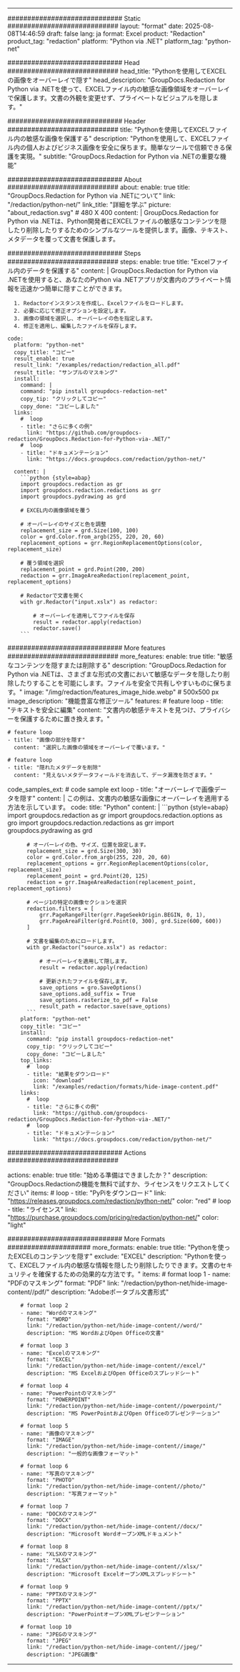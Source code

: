 
---
############################# Static ############################
layout: "format"
date:  2025-08-08T14:46:59
draft: false
lang: ja
format: Excel
product: "Redaction"
product_tag: "redaction"
platform: "Python via .NET"
platform_tag: "python-net"

############################# Head ############################
head_title: "Pythonを使用してEXCELの画像をオーバーレイで隠す"
head_description: "GroupDocs.Redaction for Python via .NETを使って、EXCELファイル内の敏感な画像領域をオーバーレイで保護します。文書の外観を変更せず、プライベートなビジュアルを隠します。"

############################# Header ############################
title: "Pythonを使用してEXCELファイル内の敏感な画像を保護する" 
description: "Pythonを使用して、EXCELファイル内の個人およびビジネス画像を安全に保ちます。簡単なツールで信頼できる保護を実現。"
subtitle: "GroupDocs.Redaction for Python via .NETの重要な機能" 

############################# About ############################
about:
    enable: true
    title: "GroupDocs.Redaction for Python via .NETについて"
    link: "/redaction/python-net/"
    link_title: "詳細を学ぶ"
    picture: "about_redaction.svg" # 480 X 400
    content: |
       GroupDocs.Redaction for Python via .NETは、Python開発者にEXCELファイルの敏感なコンテンツを隠したり削除したりするためのシンプルなツールを提供します。画像、テキスト、メタデータを覆って文書を保護します。

############################# Steps ############################
steps:
    enable: true
    title: "Excelファイル内のデータを保護する"
    content: |
      GroupDocs.Redaction for Python via .NETを使用すると、あなたのPython via .NETアプリが文書内のプライベート情報を迅速かつ簡単に隠すことができます。
      
      1. Redactorインスタンスを作成し、Excelファイルをロードします。
      2. 必要に応じて修正オプションを設定します。
      3. 画像の領域を選択し、オーバーレイの色を指定します。
      4. 修正を適用し、編集したファイルを保存します。
   
    code:
      platform: "python-net"
      copy_title: "コピー"
      result_enable: true
      result_link: "/examples/redaction/redaction_all.pdf"
      result_title: "サンプルのマスキング"
      install:
        command: |
        command: "pip install groupdocs-redaction-net"
        copy_tip: "クリックしてコピー"
        copy_done: "コピーしました"
      links:
        #  loop
        - title: "さらに多くの例"
          link: "https://github.com/groupdocs-redaction/GroupDocs.Redaction-for-Python-via-.NET/"
        #  loop
        - title: "ドキュメンテーション"
          link: "https://docs.groupdocs.com/redaction/python-net/"
          
      content: |
        ```python {style=abap}
        import groupdocs.redaction as gr
        import groupdocs.redaction.redactions as grr
        import groupdocs.pydrawing as grd

        # EXCEL内の画像領域を覆う

        # オーバーレイのサイズと色を調整
        replacement_size = grd.Size(100, 100)
        color = grd.Color.from_argb(255, 220, 20, 60)
        replacement_options = grr.RegionReplacementOptions(color, replacement_size)

        # 覆う領域を選択
        replacement_point = grd.Point(200, 200)
        redaction = grr.ImageAreaRedaction(replacement_point, replacement_options)
                
        # Redactorで文書を開く
        with gr.Redactor("input.xslx") as redactor:

            # オーバーレイを適用してファイルを保存
            result = redactor.apply(redaction)
            redactor.save()
        ```            


############################# More features ############################
more_features:
  enable: true
  title: "敏感なコンテンツを隠すまたは削除する"
  description: "GroupDocs.Redaction for Python via .NETは、さまざまな形式の文書において敏感なデータを隠したり削除したりすることを可能にします。ファイルを安全で共有しやすいものに保ちます。"
  image: "/img/redaction/features_image_hide.webp" # 500x500 px
  image_description: "機能豊富な修正ツール"
  features:
    # feature loop
    - title: "テキストを安全に編集"
      content: "文書内の敏感テキストを見つけ、プライバシーを保護するために置き換えます。"

    # feature loop
    - title: "画像の部分を隠す"
      content: "選択した画像の領域をオーバーレイで覆います。"

    # feature loop
    - title: "隠れたメタデータを削除"
      content: "見えないメタデータフィールドを消去して、データ漏洩を防ぎます。"
      
  code_samples_ext:
    # code sample ext loop
    - title: "オーバーレイで画像データを隠す"
      content: |
        この例は、文書内の敏感な画像にオーバーレイを適用する方法を示しています。
      code:
        title: "Python"
        content: |
          ```python {style=abap}
          import groupdocs.redaction as gr
          import groupdocs.redaction.options as gro
          import groupdocs.redaction.redactions as grr
          import groupdocs.pydrawing as grd

          # オーバーレイの色、サイズ、位置を設定します。
          replacement_size = grd.Size(300, 30)
          color = grd.Color.from_argb(255, 220, 20, 60)
          replacement_options = grr.RegionReplacementOptions(color, replacement_size)
          replacement_point = grd.Point(20, 125)
          redaction = grr.ImageAreaRedaction(replacement_point, replacement_options)

          # ページ1の特定の画像セクションを選択
          redaction.filters = [
              grr.PageRangeFilter(grr.PageSeekOrigin.BEGIN, 0, 1),
              grr.PageAreaFilter(grd.Point(0, 300), grd.Size(600, 600))
          ]

          # 文書を編集のためにロードします。
          with gr.Redactor("source.xslx") as redactor:

              # オーバーレイを適用して隠します。
              result = redactor.apply(redaction)

              # 更新されたファイルを保存します。
              save_options = gro.SaveOptions()
              save_options.add_suffix = True
              save_options.rasterize_to_pdf = False
              result_path = redactor.save(save_options)
          ```
        platform: "python-net"
        copy_title: "コピー"
        install:
          command: "pip install groupdocs-redaction-net"
          copy_tip: "クリックしてコピー"
          copy_done: "コピーしました"
        top_links:
          #  loop
          - title: "結果をダウンロード"
            icon: "download"
            link: "/examples/redaction/formats/hide-image-content.pdf"
        links:
          #  loop
          - title: "さらに多くの例"
            link: "https://github.com/groupdocs-redaction/GroupDocs.Redaction-for-Python-via-.NET/"
          #  loop
          - title: "ドキュメンテーション"
            link: "https://docs.groupdocs.com/redaction/python-net/"


############################# Actions ############################

actions:
  enable: true
  title: "始める準備はできましたか？"
  description: "GroupDocs.Redactionの機能を無料で試すか、ライセンスをリクエストしてください"
  items:
    #  loop
    - title: "PyPiをダウンロード"
      link: "https://releases.groupdocs.com/redaction/python-net/"
      color: "red"
        #  loop
    - title: "ライセンス"
      link: "https://purchase.groupdocs.com/pricing/redaction/python-net/"
      color: "light"


############################# More Formats #####################
more_formats:
    enable: true
    title: "Pythonを使ったEXCELのコンテンツを隠す"
    exclude: "EXCEL"
    description: "Pythonを使って、EXCELファイル内の敏感な情報を隠したり削除したりできます。文書のセキュリティを確保するための効果的な方法です。"
    items: 
        # format loop 1
        - name: "PDFのマスキング"
          format: "PDF"
          link: "/redaction/python-net/hide-image-content//pdf/"
          description: "Adobeポータブル文書形式"

        # format loop 2
        - name: "Wordのマスキング"
          format: "WORD"
          link: "/redaction/python-net/hide-image-content//word/"
          description: "MS WordおよびOpen Officeの文書"
          
        # format loop 3
        - name: "Excelのマスキング"
          format: "EXCEL"
          link: "/redaction/python-net/hide-image-content//excel/"
          description: "MS ExcelおよびOpen Officeのスプレッドシート"

        # format loop 4
        - name: "PowerPointのマスキング"
          format: "POWERPOINT"
          link: "/redaction/python-net/hide-image-content//powerpoint/"
          description: "MS PowerPointおよびOpen Officeのプレゼンテーション"

        # format loop 5
        - name: "画像のマスキング"
          format: "IMAGE"
          link: "/redaction/python-net/hide-image-content//image/"
          description: "一般的な画像フォーマット"

        # format loop 6
        - name: "写真のマスキング"
          format: "PHOTO"
          link: "/redaction/python-net/hide-image-content//photo/"
          description: "写真フォーマット"

        # format loop 7
        - name: "DOCXのマスキング"
          format: "DOCX"
          link: "/redaction/python-net/hide-image-content//docx/"
          description: "Microsoft WordオープンXMLドキュメント"
          
        # format loop 8
        - name: "XLSXのマスキング"
          format: "XLSX"
          link: "/redaction/python-net/hide-image-content//xlsx/"
          description: "Microsoft ExcelオープンXMLスプレッドシート"
          
        # format loop 9
        - name: "PPTXのマスキング"
          format: "PPTX"
          link: "/redaction/python-net/hide-image-content//pptx/"
          description: "PowerPointオープンXMLプレゼンテーション"

        # format loop 10
        - name: "JPEGのマスキング"
          format: "JPEG"
          link: "/redaction/python-net/hide-image-content//jpeg/"
          description: "JPEG画像"


---